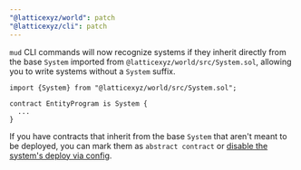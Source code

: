 ```yaml
---
"@latticexyz/world": patch
"@latticexyz/cli": patch
---
```


`mud` CLI commands will now recognize systems if they inherit directly from the base `System` imported from `@latticexyz/world/src/System.sol`, allowing you to write systems without a `System` suffix.

```solidity
import {System} from "@latticexyz/world/src/System.sol";

contract EntityProgram is System {
  ...
}
```

If you have contracts that inherit from the base `System` that aren't meant to be deployed, you can mark them as `abstract contract` or [disable the system's deploy via config](https://mud.dev/config/reference).
